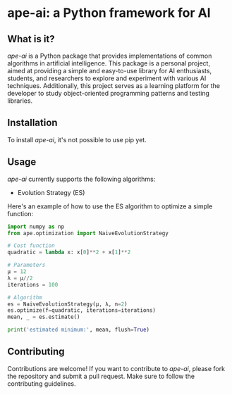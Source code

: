 # ape-ai: a Python framework for AI

## What is it?

*ape-ai* is a Python package that provides implementations of common algorithms in artificial intelligence. This package is a personal project, aimed at providing a simple and easy-to-use library for AI enthusiasts, students, and researchers to explore and experiment with various AI techniques. Additionally, this project serves as a learning platform for the developer to study object-oriented programming patterns and testing libraries.

## Installation

To install *ape-ai*, it's not possible to use pip yet.

## Usage

*ape-ai* currently supports the following algorithms:

- Evolution Strategy (ES)

Here's an example of how to use the ES algorithm to optimize a simple function:

```python
import numpy as np
from ape.optimization import NaiveEvolutionStrategy

# Cost function
quadratic = lambda x: x[0]**2 + x[1]**2

# Parameters
μ = 12
λ = μ//2
iterations = 100

# Algorithm
es = NaiveEvolutionStrategy(μ, λ, n=2)
es.optimize(f=quadratic, iterations=iterations)
mean, _ = es.estimate()

print('estimated minimum:', mean, flush=True)
```

## Contributing

Contributions are welcome! If you want to contribute to *ape-ai*, please fork the repository and submit a pull request. Make sure to follow the contributing guidelines.
